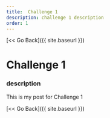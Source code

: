 ```yaml
---
title:  Challenge 1
description: challenge 1 description
order: 1
---
```


[&lt;&lt; Go Back]({{ site.baseurl }})

# Challenge 1
### description

This is my post for Challenge 1

[&lt;&lt; Go Back]({{ site.baseurl }})
